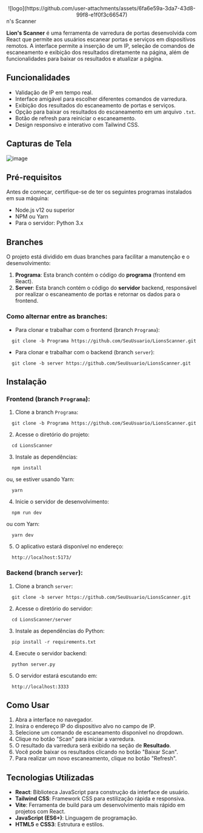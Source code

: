 <center>
![logo](https://github.com/user-attachments/assets/6fa6e59a-3da7-43d8-99f8-e1f0f3c66547)
</center>
n's Scanner

**Lion's Scanner** é uma ferramenta de varredura de portas desenvolvida com React que permite aos usuários escanear portas e serviços em dispositivos remotos. A interface permite a inserção de um IP, seleção de comandos de escaneamento e exibição dos resultados diretamente na página, além de funcionalidades para baixar os resultados e atualizar a página.

## Funcionalidades

- Validação de IP em tempo real.
- Interface amigável para escolher diferentes comandos de varredura.
- Exibição dos resultados do escaneamento de portas e serviços.
- Opção para baixar os resultados do escaneamento em um arquivo `.txt`.
- Botão de refresh para reiniciar o escaneamento.
- Design responsivo e interativo com Tailwind CSS.

## Capturas de Tela

![image](https://github.com/user-attachments/assets/9d04257d-d876-4388-9f9c-1a22c1458fac)


## Pré-requisitos

Antes de começar, certifique-se de ter os seguintes programas instalados em sua máquina:

- Node.js v12 ou superior
- NPM ou Yarn
- Para o servidor: Python 3.x

## Branches

O projeto está dividido em duas branches para facilitar a manutenção e o desenvolvimento:

1. **Programa**: Esta branch contém o código do **programa** (frontend em React).
2. **Server**: Esta branch contém o código do **servidor** backend, responsável por realizar o escaneamento de portas e retornar os dados para o frontend.

### Como alternar entre as branches:

- Para clonar e trabalhar com o frontend (branch `Programa`):
```
  git clone -b Programa https://github.com/SeuUsuario/LionsScanner.git
```
- Para clonar e trabalhar com o backend (branch `server`):
```
  git clone -b server https://github.com/SeuUsuario/LionsScanner.git
```
## Instalação

### Frontend (branch `Programa`):

1. Clone a branch `Programa`:
```
  git clone -b Programa https://github.com/SeuUsuario/LionsScanner.git
```
2. Acesse o diretório do projeto:
```
  cd LionsScanner
```
3. Instale as dependências:
```
  npm install
```
  ou, se estiver usando Yarn:
```
  yarn
```
4. Inicie o servidor de desenvolvimento:
```
  npm run dev
```
  ou com Yarn:
```
  yarn dev
```
5. O aplicativo estará disponível no endereço:
```
  http://localhost:5173/
```
### Backend (branch `server`):

1. Clone a branch `server`:
```
  git clone -b server https://github.com/SeuUsuario/LionsScanner.git
```
2. Acesse o diretório do servidor:
```
  cd LionsScanner/server
```
3. Instale as dependências do Python:
```
  pip install -r requirements.txt
```
4. Execute o servidor backend:
```
  python server.py
```
5. O servidor estará escutando em:
```
  http://localhost:3333
```
## Como Usar

1. Abra a interface no navegador.
2. Insira o endereço IP do dispositivo alvo no campo de IP.
3. Selecione um comando de escaneamento disponível no dropdown.
4. Clique no botão "Scan" para iniciar a varredura.
5. O resultado da varredura será exibido na seção de **Resultado**.
6. Você pode baixar os resultados clicando no botão "Baixar Scan".
7. Para realizar um novo escaneamento, clique no botão "Refresh".


## Tecnologias Utilizadas

- **React**: Biblioteca JavaScript para construção da interface de usuário.
- **Tailwind CSS**: Framework CSS para estilização rápida e responsiva.
- **Vite**: Ferramenta de build para um desenvolvimento mais rápido em projetos com React.
- **JavaScript (ES6+)**: Linguagem de programação.
- **HTML5** e **CSS3**: Estrutura e estilos.
